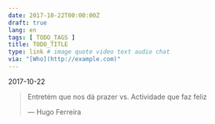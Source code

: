 ```yaml
---
date: 2017-10-22T00:00:00Z
draft: true
lang: en
tags: [ TODO_TAGS ]
title: TODO_TITLE
type: link # image quote video text audio chat
via: "[Who](http://example.com)"
---
```



2017-10-22

> Entretém que nos dá prazer vs. Actividade que faz feliz
>
> — Hugo Ferreira

